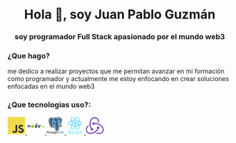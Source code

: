 <h1 align="center">Hola 👋, soy Juan Pablo Guzmán</h1>
<h3 align="center">soy programador Full Stack apasionado por el mundo web3</h3>

<h3 align="left">¿Que hago?</h3>
<p align="left">
  me dedico a realizar proyectos que me permitan avanzar en mi formación como programador y actualmente me estoy enfocando en crear soluciones enfocadas en el mundo web3
</p>

<h3 align="left">¿Que tecnologias uso?:</h3>
<p align="left">  
  
<a href="https://developer.mozilla.org/en-US/docs/Web/JavaScript" target="_blank" rel="noreferrer"> <img src="https://raw.githubusercontent.com/devicons/devicon/master/icons/javascript/javascript-original.svg" alt="javascript" width="40" height="40"/> </a> <a href="https://nodejs.org" target="_blank" rel="noreferrer"> <img src="https://raw.githubusercontent.com/devicons/devicon/master/icons/nodejs/nodejs-original-wordmark.svg" alt="nodejs" width="40" height="40"/> </a> <a href="https://www.postgresql.org" target="_blank" rel="noreferrer"> <img src="https://raw.githubusercontent.com/devicons/devicon/master/icons/postgresql/postgresql-original-wordmark.svg" alt="postgresql" width="40" height="40"/> </a> <a href="https://reactjs.org/" target="_blank" rel="noreferrer"> <img src="https://raw.githubusercontent.com/devicons/devicon/master/icons/react/react-original-wordmark.svg" alt="react" width="40" height="40"/> </a> <a href="https://redux.js.org" target="_blank" rel="noreferrer"> <img src="https://raw.githubusercontent.com/devicons/devicon/master/icons/redux/redux-original.svg" alt="redux" width="40" height="40"/> </a> </p>
